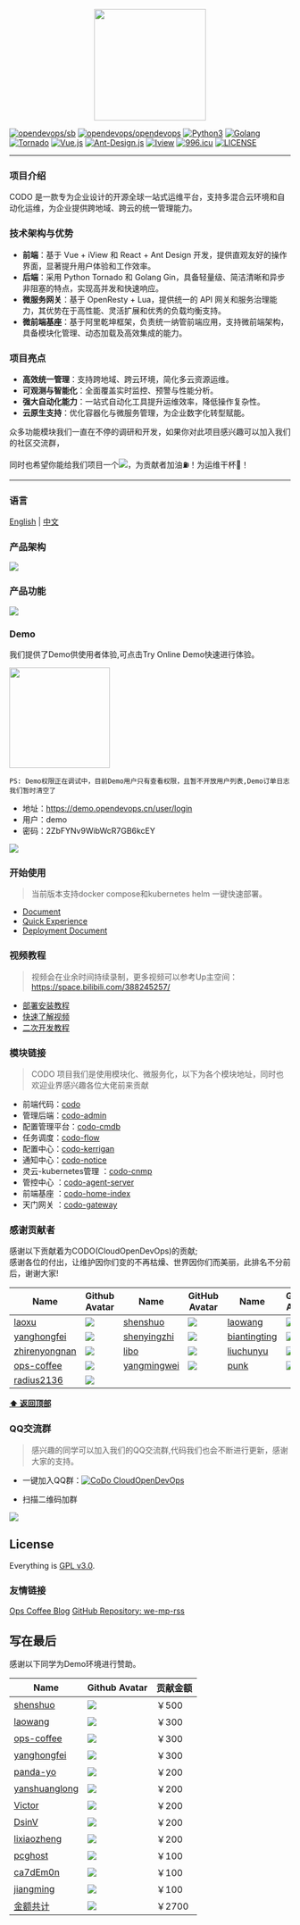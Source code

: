 <p align="center">
    <a href="https://www.opendevops.cn/">
        <img width="200" src="https://www.opendevops.cn/images/head_logo.png">
    </a>
</p>

[![opendevops/sb](https://jaywcjlove.github.io/sb/lang/english.svg)](README.md)
[![opendevops/opendevops](https://jaywcjlove.github.io/sb/ico/gitee.svg)](http://gitee.com/opendevops)
[![Python3](https://img.shields.io/badge/Python-3.9-green.svg?style=plastic)](https://www.python.org/)
[![Golang](https://img.shields.io/badge/golang-1.23-brightgreen.svg?style=plastic)](https://golang.google.cn/)
[![Tornado](https://img.shields.io/badge/Tornado-6.0-brightgreen.svg?style=plastic)](https://www.tornadoweb.org)
[![Vue.js](https://img.shields.io/badge/Vuejs-2.5-brightgreen.svg?style=plastic)](https://cn.vuejs.org)
[![Ant-Design.js](https://img.shields.io/badge/Ant--Design-4.8-blue.svg?style=plastic)](https://ant-design.antgroup.com/)
[![Iview](https://img.shields.io/badge/iview-3.2.0-blue.svg?style=plastic)](https://www.iviewui.com/)
[![996.icu](https://img.shields.io/badge/link-996.icu-red.svg)](https://996.icu)
[![LICENSE](https://img.shields.io/badge/license-Anti%20996-blue.svg)](https://github.com/996icu/996.ICU/blob/master/LICENSE)

----

### 项目介绍 

CODO 是一款专为企业设计的开源全球一站式运维平台，支持多混合云环境和自动化运维，为企业提供跨地域、跨云的统一管理能力。

### 技术架构与优势

- **前端**：基于 Vue + iView 和 React + Ant Design 开发，提供直观友好的操作界面，显著提升用户体验和工作效率。  
- **后端**：采用 Python Tornado 和 Golang Gin，具备轻量级、简洁清晰和异步非阻塞的特点，实现高并发和快速响应。
- **微服务网关**：基于 OpenResty + Lua，提供统一的 API 网关和服务治理能力，其优势在于高性能、灵活扩展和优秀的负载均衡支持。
- **微前端基座**：基于阿里乾坤框架，负责统一纳管前端应用，支持微前端架构，具备模块化管理、动态加载及高效集成的能力。

### 项目亮点  

- **高效统一管理**：支持跨地域、跨云环境，简化多云资源运维。  
- **可观测与智能化**：全面覆盖实时监控、预警与性能分析。  
- **强大自动化能力**：一站式自动化工具提升运维效率，降低操作复杂性。  
- **云原生支持**：优化容器化与微服务管理，为企业数字化转型赋能。  

众多功能模块我们一直在不停的调研和开发，如果你对此项目感兴趣可以加入我们的社区交流群，

同时也希望你能给我们项目一个![](https://img.shields.io/github/stars/opendevops-cn/opendevops.svg)，为贡献者加油⛽️！为运维干杯🍻！

----

### 语言

[English](README_EN.md) | [中文](README.md)


### 产品架构

![](images/project_arch.png)

### 产品功能

![](images/pro_fun_3.png)

### Demo
我们提供了Demo供使用者体验,可点击Try Online Demo快速进行体验。

<a href="https://demo.opendevops.cn/user/login" target="api_explorer">
  <img src="https://img.alicdn.com/tfs/TB12GX6zW6qK1RjSZFmXXX0PFXa-744-122.png" width="180" />
</a>

`PS: Demo权限正在调试中，目前Demo用户只有查看权限，且暂不开放用户列表,Demo订单日志我们暂时清空了`

- 地址：https://demo.opendevops.cn/user/login
- 用户：demo
- 密码：2ZbFYNv9WibWcR7GB6kcEY



![](image/codo_index.png)


### 开始使用

> 当前版本支持docker compose和kubernetes helm 一键快速部署。

- [Document](http://docs.opendevops.cn/)
- [Quick Experience](https://demo.opendevops.cn/user/login)
- [Deployment Document](https://github.com/opendevops-cn/codo-deploy-docs)

### 视频教程
> 视频会在业余时间持续录制，更多视频可以参考Up主空间：https://space.bilibili.com/388245257/

- [部署安装教程](https://www.bilibili.com/video/BV1BL4y1a7TU/)
- [快速了解视频](https://www.bilibili.com/video/BV1rp4y1v7fa/)
- [二次开发教程](https://www.bilibili.com/video/BV1Sy4y137md/)

### 模块链接
> CODO 项目我们是使用模块化、微服务化，以下为各个模块地址，同时也欢迎业界感兴趣各位大佬前来贡献

- 前端代码：[codo](https://github.com/opendevops-cn/codo)
- 管理后端：[codo-admin](https://github.com/opendevops-cn/codo-admin)
- 配置管理平台：[codo-cmdb](https://github.com/opendevops-cn/codo-cmdb)
- 任务调度：[codo-flow](https://github.com/opendevops-cn/codo-flow)
- 配置中心：[codo-kerrigan](https://github.com/opendevops-cn/kerrigan)
- 通知中心：[codo-notice](https://github.com/opendevops-cn/codo-notice)
- 灵云-kubernetes管理 ：[codo-cnmp](https://github.com/opendevops-cn/codo-cnmp)
- 管控中心 ：[codo-agent-server](https://github.com/opendevops-cn/codo-agent-server)
- 前端基座 ：[codo-home-index](https://github.com/opendevops-cn/codo-home-index)
- 天门网关 ：[codo-gateway](https://github.com/opendevops-cn/codo-gateway)

### 感谢贡献者

感谢以下贡献着为CODO(CloudOpenDevOps)的贡献;  
感谢各位的付出，让维护因你们变的不再枯燥、世界因你们而美丽，此排名不分前后，谢谢大家!


| Name                                          | Github Avatar                                                | Name                                          | GitHub Avatar                                                | Name                                              | Github Avatar                                                |
| --------------------------------------------- | ------------------------------------------------------------ | --------------------------------------------- | ------------------------------------------------------------ | ------------------------------------------------- | ------------------------------------------------------------ |
| [laoxu](https://github.com/rootman-xjj)       | ![](https://avatars1.githubusercontent.com/u/46043588?s=70&v=4) | [shenshuo](https://github.com/ss1917)         | ![](https://avatars3.githubusercontent.com/u/20316110?s=70&v=4) | [laowang](https://github.com/cyancow)             | ![](https://avatars2.githubusercontent.com/u/56914892?s=70&v=4) |
| [yanghongfei](https://github.com/yanghongfei) | ![](https://avatars3.githubusercontent.com/u/22789928?s=70&v=4) | [shenyingzhi](https://github.com/shenyingzhi) | ![](https://avatars0.githubusercontent.com/u/20352098?s=70&v=4) | [biantingting](https://github.com/biantingting94) | ![](https://avatars2.githubusercontent.com/u/32928032?s=70&v=4) |
| [zhirenyongnan](https://github.com/Aaronzryn) | ![](https://avatars3.githubusercontent.com/u/35439838?s=70&v=4) | [libo](https://github.com/alexbolee)          | ![](https://avatars0.githubusercontent.com/u/46021689?s=70&v=4) | [liuchunyu](https://github.com/liuchunyu007)      | ![](https://avatars2.githubusercontent.com/u/49022863?s=70&v=4) |
| [ops-coffee](https://github.com/ops-coffee)   | ![](https://avatars3.githubusercontent.com/u/42868360?s=70&v=4) | [yangmingwei](https://github.com/yangmv)      | ![](https://avatars3.githubusercontent.com/u/18107515?s=70&v=4) | [punk](https://github.com/it-sos)                 | ![](https://avatars.githubusercontent.com/u/34646441?s=70&v=4) |
| [radius2136](https://github.com/radius2136)   | ![](https://avatars2.githubusercontent.com/u/23356532?s=70&v=4) |                                               |                                                              |                                                   |                                                              |                                                           |



**[⬆ 返回顶部](#产品架构)**

### QQ交流群  

> 感兴趣的同学可以加入我们的QQ交流群,代码我们也会不断进行更新，感谢大家的支持。


- 一键加入QQ群：<a target="_blank" href="//shang.qq.com/wpa/qunwpa?idkey=69f5e118727c7ea925cc8d2f0eef0d729898cb8a24eae47e2b3ca3dd048de9d9"><img border="0" src="images/join_qq_group.png" alt="CoDo  CloudOpenDevOps" title="OpenDevOps用户交流群"></a>

- 扫描二维码加群

![](images/1558948707580.png)

## License

Everything is [GPL v3.0](https://www.gnu.org/licenses/gpl-3.0.html).



### 友情链接
[Ops Coffee Blog](https://blog.ops-coffee.cn/)
[GitHub Repository: we-mp-rss](https://github.com/rachelos/we-mp-rss)


## 写在最后

感谢以下同学为Demo环境进行赞助。



|Name|Github Avatar|贡献金额|
|---|---|---|
|[shenshuo](https://github.com/ss1917)  |  ![](https://avatars3.githubusercontent.com/u/20316110?s=70&v=4)  | ￥500 |
|[laowang](https://github.com/cyancow) | ![](https://avatars2.githubusercontent.com/u/56914892?s=70&v=4) | ￥300 |
|[ops-coffee](https://github.com/ops-coffee) | ![](https://avatars3.githubusercontent.com/u/42868360?s=70&v=4) | ￥300    |
|[yanghongfei](https://github.com/yanghongfei) | ![](https://avatars3.githubusercontent.com/u/22789928?s=70&v=4) | ￥300 |
|[panda-yo](https://github.com/panda-yo) | ![](https://avatars3.githubusercontent.com/u/19947676?s=70&v=4) | ￥200 |
|[yanshuanglong](https://github.com/yanshuanglong) | ![](https://avatars3.githubusercontent.com/u/53425315?s=70&v=4) | ￥200 |
|[Victor](https://github.com/victor) | ![](https://avatars3.githubusercontent.com/u/7311?s=70&v=4) | ￥200 |
|[DsinV](https://github.com/ywl913) | ![](https://avatars3.githubusercontent.com/u/8074956?s=70&v=4) | ￥200 |
|[lixiaozheng](https://github.com/si7eka) | ![](https://avatars3.githubusercontent.com/u/22789928?s=70&v=4) | ￥200 |
|[pcghost](https://github.com/q48775533q/) | ![](https://avatars3.githubusercontent.com/u/17016455?s=70&v=4) | ￥100 |
|[ca7dEm0n](https://github.com/ca7dEm0n) | ![](https://avatars3.githubusercontent.com/u/14136093?s=70&v=4) | ￥100 |
|[jiangming](https://github.com/jiangming1) | ![](https://avatars3.githubusercontent.com/u/22789928?s=70&v=4) | ￥100 |
|[金额共计](https://github.com/opendevops-cn) | ![](https://avatars3.githubusercontent.com/u/44669566?s=70&v=4) | ￥2700 |
